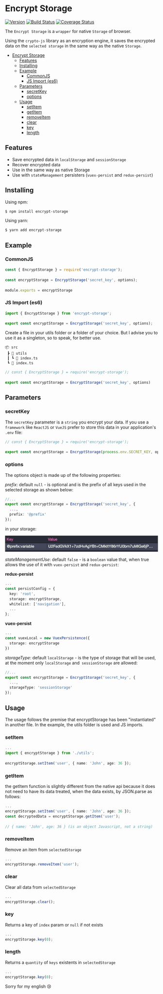 # Encrypt Storage
[![Version](https://img.shields.io/github/package-json/v/michelonsouza/encrypt-storage/master)](https://github.com/michelonsouza/encrypt-storage/blob/master/package.json) [![Build Status](https://travis-ci.com/michelonsouza/encrypt-storage.svg?branch=master)](https://travis-ci.com/michelonsouza/clean-react) [![Coverage Status](https://coveralls.io/repos/github/michelonsouza/encrypt-storage/badge.svg)](https://coveralls.io/github/michelonsouza/encrypt-storage)

The `Encrypt Storage` is a `wrapper` for native `Storage` of browser.

Using the `crypto-js` library as an encryption engine, it saves the encrypted data on the `selected storage` in the same way as the native `Storage`.

- [Encrypt Storage](#encrypt-storage)
  - [Features](#features)
  - [Installing](#installing)
  - [Example](#example)
    - [CommonJS](#commonjs)
    - [JS Import (es6)](#js-import-es6)
  - [Parameters](#parameters)
    - [secretKey](#secretkey)
    - [options](#options)
  - [Usage](#usage)
    - [setItem](#setitem)
    - [getItem](#getitem)
    - [removeItem](#removeitem)
    - [clear](#clear)
    - [key](#key)
    - [length](#length)

## Features
  - Save encrypted data in `localStorage` and `sessionStorage`
  - Recover encrypted data
  - Use in the same way as native Storage
  - Use with `stateManagement` persisters (`vuex-persist` and `redux-persist`)


## Installing
Using npm:
```bash
$ npm install encrypt-storage
```
Using yarn:
```bash
$ yarn add encrypt-storage
```

## Example
### CommonJS
```typescript
const { EncryptStorage } = require('encrypt-storage');

const encryptStorage = EncryptStorage('secret_key', options);

module.exports = encryptStorage
```

### JS Import (es6)
```typescript
import { EncryptStorage } from 'encrypt-storage';

export const encryptStorage = EncryptStorage('secret_key', options);
```

Create a file in your utils folder or a folder of your choice. But I advise you to use it as a singleton, so to speak, for better use.

```
📦 src
 ┣ 📂 utils
 ┃ ┗ 📜 index.ts
 ┗ 📜 index.ts
```

```typescript
// const { EncryptStorage } = require('encrypt-storage');

export const encryptStorage = EncryptStorage('secret_key', options)
```

## Parameters
### secretKey
The `secretKey` parameter is a `string` you encrypt your data. If you use a `framework` like `ReactJS` or `VueJS` prefer to store this data in your application's `.env` file:

```typescript
// const { EncryptStorage } = require('encrypt-storage');

export const encryptStorage = EncryptStorage(process.env.SECRET_KEY, options)
```

### options
The options object is made up of the following properties:

*prefix*: default `null` - is optional and is the prefix of all keys used in the selected storage as shown below:
```typescript
//...
export const encryptStorage = EncryptStorage('secret_key', {
  ...,
  prefix: '@prefix'
});
```

in your storage:

![storageKeyValue](./.github/images/storageKeyValue.png)

*stateManagementUse*: default `false` - is a `boolean` value that, when true allows the use of it with `vuex-persist` and `redux-persist`:

**redux-persist**
```typescript
...
const persistConfig = {
  key: 'root',
  storage: encryptStorage,
  whitelist: ['navigation'],
  ...
};
```

**vuex-persist**
```typescript
...
const vuexLocal = new VuexPersistence({
  storage: encryptStorage
})
```

*storageType*: default `localStorage` - is the type of storage that will be used, at the moment only `localStorage` and` sessionStorage` are allowed:

```typescript
//...
export const encryptStorage = EncryptStorage('secret_key', {
  ...,
  storageType: 'sessionStorage'
});
```

## Usage
The usage follows the premise that encryptStorage has been "instantiated" in another file. In the example, the utils folder is used and JS imports.

### setItem
```typescript
...
import { encryptStorage } from './utils';

encryptStorage.setItem('user', { name: 'John', age: 36 });
```
### getItem
the getItem function is slightly different from the native api because it does not need to have its data treated, when the data exists, by JSON.parse as follows:

```typescript
...
encryptStorage.setItem('user', { name: 'John', age: 36 });
const decryptedData = encryptStorage.getItem('user');

// { name: 'John', age: 36 } (is an object Javascript, not a string)
```

### removeItem
Remove an item from `selectedStorage`
```typescript
...
encryptStorage.removeItem('user');
```

### clear
Clear all data from `selectedStorage`
```typescript
...
encryptStorage.clear();
```

### key
Returns a key of `index` param or `null` if not exists
```typescript
...
encryptStorage.key(0);
```

### length
Returns a `quantity` of `keys` existents in `selectedStorage`
```typescript
...
encryptStorage.key(0);
```

Sorry for my english 😢
